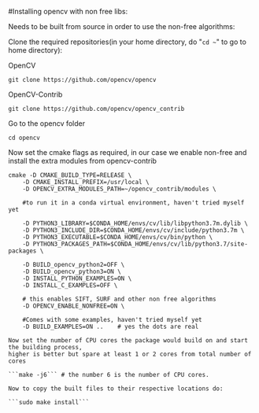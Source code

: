 #Installing opencv with non free libs:

Needs to be built from source in order to use the non-free algorithms:


Clone the required repositories(in your home directory, do "```cd ~```" to go to home directory):

OpenCV

```git clone https://github.com/opencv/opencv```

OpenCV-Contrib

```git clone https://github.com/opencv/opencv_contrib```


Go to the opencv folder

```cd opencv```

Now set the cmake flags as required, in our case we enable non-free and install the extra modules from opencv-contrib

```
cmake -D CMAKE_BUILD_TYPE=RELEASE \
    -D CMAKE_INSTALL_PREFIX=/usr/local \
    -D OPENCV_EXTRA_MODULES_PATH=~/opencv_contrib/modules \

    #to run it in a conda virtual environment, haven't tried myself yet

    -D PYTHON3_LIBRARY=$CONDA_HOME/envs/cv/lib/libpython3.7m.dylib \ 
    -D PYTHON3_INCLUDE_DIR=$CONDA_HOME/envs/cv/include/python3.7m \
    -D PYTHON3_EXECUTABLE=$CONDA_HOME/envs/cv/bin/python \
    -D PYTHON3_PACKAGES_PATH=$CONDA_HOME/envs/cv/lib/python3.7/site-packages \

    -D BUILD_opencv_python2=OFF \
    -D BUILD_opencv_python3=ON \
    -D INSTALL_PYTHON_EXAMPLES=ON \
    -D INSTALL_C_EXAMPLES=OFF \

    # this enables SIFT, SURF and other non free algorithms
    -D OPENCV_ENABLE_NONFREE=ON \

    #Comes with some examples, haven't tried myself yet
    -D BUILD_EXAMPLES=ON ..    # yes the dots are real
```

    Now set the number of CPU cores the package would build on and start the building process,
    higher is better but spare at least 1 or 2 cores from total number of cores

    ```make -j6``` # the number 6 is the number of CPU cores.

    Now to copy the built files to their respective locations do:

    ```sudo make install```